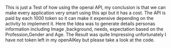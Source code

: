 This is just a Test of how using the openai API, my conclusion is that we can make every application very smart using this api but it has a cost. 
The API is paid by each 1000 token so it can make it expensive depending on the activity to implement it. 
Here the Idea was to generate details personas information including Image ,background, needs, expectation based on the Profession,Gender and Age. 
The Result was quite Impressing unfortunately I have not token left in my openAIKey but please take a look at the code. 
